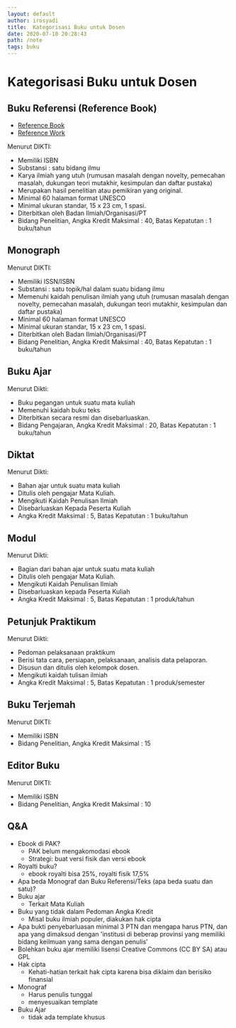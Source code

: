 ```yaml
---
layout: default
author: irosyadi
title:  Kategorisasi Buku untuk Dosen
date: 2020-07-10 20:28:43
path: /note
tags: buku
---
```


# Kategorisasi Buku untuk Dosen

## Buku Referensi (Reference Book)
- [Reference Book](http://www.lisbdnet.com/reference-book-its-characteristics-and/)
- [Reference Work](https://www.wikiwand.com/en/Reference_work)

Menurut DIKTI:  
- Memiliki ISBN  
- Substansi : satu bidang ilmu  
- Karya ilmiah yang utuh (rumusan masalah dengan novelty, pemecahan masalah, dukungan teori mutakhir, kesimpulan dan daftar pustaka)  
- Merupakan hasil penelitian atau pemikiran yang original.  
- Minimal 60 halaman format UNESCO  
- Minimal ukuran standar, 15 x 23 cm, 1 spasi.  
- Diterbitkan oleh Badan Ilmiah/Organisasi/PT  
- Bidang Penelitian, Angka Kredit Maksimal : 40, Batas Kepatutan : 1 buku/tahun  

## Monograph

Menurut DIKTI:  
- Memiliki ISSN/ISBN  
- Substansi : satu topik/hal dalam suatu bidang ilmu  
- Memenuhi kaidah penulisan ilmiah yang utuh (rumusan masalah dengan novelty, pemecahan masalah, dukungan teori mutakhir, kesimpulan dan daftar pustaka)  
- Minimal 60 halaman format UNESCO
- Minimal ukuran standar, 15 x 23 cm, 1 spasi.
- Diterbitkan oleh Badan Ilmiah/Organisasi/PT  
- Bidang Penelitian, Angka Kredit Maksimal : 40, Batas Kepatutan : 1 buku/tahun  

## Buku Ajar

Menurut Dikti:  
- Buku pegangan untuk suatu mata kuliah  
- Memenuhi kaidah buku teks  
- Diterbitkan secara resmi dan disebarluaskan.  
- Bidang Pengajaran, Angka Kredit Maksimal : 20, Batas Kepatutan : 1 buku/tahun  

## Diktat

Menurut Dikti:  
- Bahan ajar untuk suatu mata kuliah  
- Ditulis oleh pengajar Mata Kuliah.  
- Mengikuti Kaidah Penulisan Ilmiah  
- Disebarluaskan Kepada Peserta Kuliah  
- Angka Kredit Maksimal : 5, Batas Kepatutan : 1 buku/tahun 

## Modul

Menurut Dikti:  
- Bagian dari bahan ajar untuk suatu mata kuliah  
- Ditulis oleh pengajar Mata Kuliah.  
- Mengikuti Kaidah Penulisan Ilmiah  
- Disebarluaskan kepada Peserta Kuliah  
- Angka Kredit Maksimal : 5, Batas Kepatutan : 1 produk/tahun 

## Petunjuk Praktikum

Menurut Dikti:  
- Pedoman pelaksanaan praktikum  
- Berisi tata cara, persiapan, pelaksanaan, analisis data pelaporan.  
- Disusun dan ditulis oleh kelompok dosen.  
- Mengikuti kaidah tulisan ilmiah  
- Angka Kredit Maksimal : 5, Batas Kepatutan : 1 produk/semester  

## Buku Terjemah

Menurut DIKTI:  
- Memiliki ISBN  
- Bidang Penelitian, Angka Kredit Maksimal : 15  

## Editor Buku

Menurut DIKTI:  
- Memiliki ISBN  
- Bidang Penelitian, Angka Kredit Maksimal : 10  

## Q&A
- Ebook di PAK?
    - PAK belum mengakomodasi ebook
    - Strategi: buat versi fisik dan versi ebook
- Royalti buku?
    - ebook royalti bisa 25%, royalti fisik 17,5%
- Apa beda Monograf dan Buku Referensi/Teks (apa beda suatu dan satu)?
- Buku ajar
    - Terkait Mata Kuliah
- Buku yang tidak dalam Pedoman Angka Kredit
    - Misal buku ilmiah populer, diakukan hak cipta
- Apa bukti penyebarluasan minimal 3 PTN dan mengapa harus PTN, dan apa yang dimaksud dengan 'institusi di beberap provinsi yang memiliki bidang keilmuan yang sama dengan penulis'
- Bolehkan buku ajar memiliki lisensi Creative Commons (CC BY SA) atau GPL
- Hak cipta
    - Kehati-hatian terkait hak cipta karena bisa diklaim dan berisiko finansial
- Monograf
    - Harus penulis tunggal
    - menyesuaikan template
- Buku Ajar
    - tidak ada template khusus